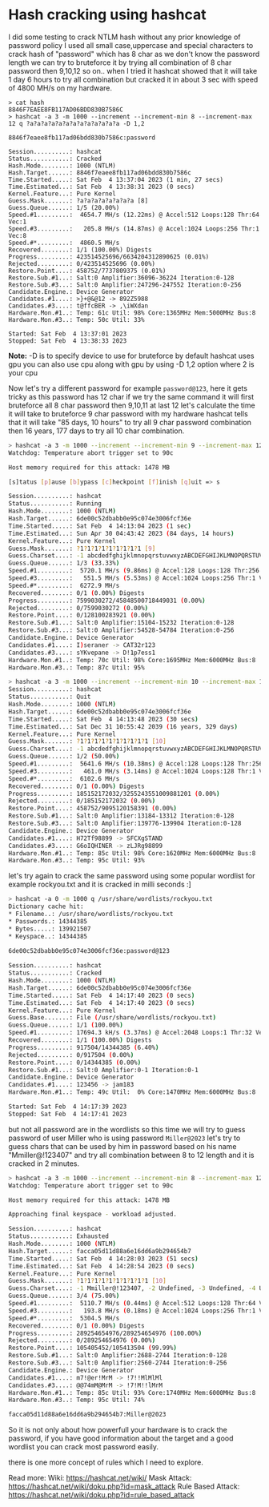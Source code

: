 # Hash cracking using hashcat

I did some testing to crack NTLM hash without any prior knowledge of password policy I used all small case,uppercase and special characters to crack hash of "password"  which has 8 char as we don't know the password length we can try to bruteforce it by trying all combination of 8 char password then 9,10,12 so on.. when I tried it hashcat showed that it will take 1 day 6 hours to try all combination but cracked it in about 3 sec with speed of 4800 MH/s on my hardware.

```
> cat hash
8846F7EAEE8FB117AD06BDD830B7586C
> hashcat -a 3 -m 1000 --increment --increment-min 8 --increment-max 12 q ?a?a?a?a?a?a?a?a?a?a?a?a?a -D 1,2

8846f7eaee8fb117ad06bdd830b7586c:password                 
                                                          
Session..........: hashcat
Status...........: Cracked
Hash.Mode........: 1000 (NTLM)
Hash.Target......: 8846f7eaee8fb117ad06bdd830b7586c
Time.Started.....: Sat Feb  4 13:37:04 2023 (1 min, 27 secs)
Time.Estimated...: Sat Feb  4 13:38:31 2023 (0 secs)
Kernel.Feature...: Pure Kernel
Guess.Mask.......: ?a?a?a?a?a?a?a?a [8]
Guess.Queue......: 1/5 (20.00%)
Speed.#1.........:  4654.7 MH/s (12.22ms) @ Accel:512 Loops:128 Thr:64 Vec:1
Speed.#3.........:   205.8 MH/s (14.87ms) @ Accel:1024 Loops:256 Thr:1 Vec:8
Speed.#*.........:  4860.5 MH/s
Recovered........: 1/1 (100.00%) Digests
Progress.........: 423514525696/6634204312890625 (0.01%)
Rejected.........: 0/423514525696 (0.00%)
Restore.Point....: 458752/7737809375 (0.01%)
Restore.Sub.#1...: Salt:0 Amplifier:36096-36224 Iteration:0-128
Restore.Sub.#3...: Salt:0 Amplifier:247296-247552 Iteration:0-256
Candidate.Engine.: Device Generator
Candidates.#1....: >}+@&@12 -> 892Z5988
Candidates.#3....: t@ffcBER -> ,\iWXdan
Hardware.Mon.#1..: Temp: 61c Util: 98% Core:1365MHz Mem:5000MHz Bus:8
Hardware.Mon.#3..: Temp: 50c Util: 33%

Started: Sat Feb  4 13:37:01 2023
Stopped: Sat Feb  4 13:38:33 2023

```

**Note:** -D is to specify device to use for bruteforce by default hashcat uses gpu you can also use cpu along with gpu by using -D 1,2 option where 2 is your cpu 

Now let's try a different password for example `password@123`, here it gets tricky as this password has 12 char if we try the same command it will first bruteforce all 8 char password then 9,10,11 at last 12 let's calculate the time it will take to bruteforce 9 char password with my hardware hashcat tells that it will take "85 days, 10 hours" to try all 9 char password combination then 16 years, 177 days to try all 10 char combination.


```bash
> hashcat -a 3 -m 1000 --increment --increment-min 9 --increment-max 12 -1 "abcdedfghijklmnopqrstuvwxyzABCDEFGHIJKLMNOPQRSTUVWXYZ0123456789\!@#$%*&()" q ?1?1?1?1?1?1?1?1?1?1?1 -D 1,2
Watchdog: Temperature abort trigger set to 90c

Host memory required for this attack: 1478 MB

[s]tatus [p]ause [b]ypass [c]heckpoint [f]inish [q]uit => s

Session..........: hashcat
Status...........: Running
Hash.Mode........: 1000 (NTLM)
Hash.Target......: 6de00c52dbabb0e95c074e3006fcf36e
Time.Started.....: Sat Feb  4 14:13:04 2023 (1 sec)
Time.Estimated...: Sun Apr 30 04:43:42 2023 (84 days, 14 hours)
Kernel.Feature...: Pure Kernel
Guess.Mask.......: ?1?1?1?1?1?1?1?1?1 [9]
Guess.Charset....: -1 abcdedfghijklmnopqrstuvwxyzABCDEFGHIJKLMNOPQRSTUVWXYZ0123456789!@#$%*&(), -2 Undefined, -3 Undefined, -4 Undefined 
Guess.Queue......: 1/3 (33.33%)
Speed.#1.........:  5720.1 MH/s (9.86ms) @ Accel:128 Loops:128 Thr:256 Vec:1
Speed.#3.........:   551.5 MH/s (5.53ms) @ Accel:1024 Loops:256 Thr:1 Vec:8
Speed.#*.........:  6272.9 MH/s
Recovered........: 0/1 (0.00%) Digests
Progress.........: 7599030272/45848500718449031 (0.00%)
Rejected.........: 0/7599030272 (0.00%)
Restore.Point....: 0/128100283921 (0.00%)
Restore.Sub.#1...: Salt:0 Amplifier:15104-15232 Iteration:0-128
Restore.Sub.#3...: Salt:0 Amplifier:54528-54784 Iteration:0-256
Candidate.Engine.: Device Generator
Candidates.#1....: I)seraner -> CAT32r123
Candidates.#3....: sYKvepane -> D!1p7ess1
Hardware.Mon.#1..: Temp: 70c Util: 98% Core:1695MHz Mem:6000MHz Bus:8
Hardware.Mon.#3..: Temp: 87c Util: 95%
```

```bash
> hashcat -a 3 -m 1000 --increment --increment-min 10 --increment-max 12 -1 "abcdedfghijklmnopqrstuvwxyzABCDEFGHIJKLMNOPQRSTUVWXYZ0123456789\!@#$%*&()" q ?1?1?1?1?1?1?1?1?1?1?1 -D 1,2
Session..........: hashcat                                
Status...........: Quit
Hash.Mode........: 1000 (NTLM)
Hash.Target......: 6de00c52dbabb0e95c074e3006fcf36e
Time.Started.....: Sat Feb  4 14:13:48 2023 (30 secs)
Time.Estimated...: Sat Dec 31 10:55:42 2039 (16 years, 329 days)
Kernel.Feature...: Pure Kernel
Guess.Mask.......: ?1?1?1?1?1?1?1?1?1?1 [10]
Guess.Charset....: -1 abcdedfghijklmnopqrstuvwxyzABCDEFGHIJKLMNOPQRSTUVWXYZ0123456789!@#$%*&(), -2 Undefined, -3 Undefined, -4 Undefined 
Guess.Queue......: 1/2 (50.00%)
Speed.#1.........:  5641.6 MH/s (10.38ms) @ Accel:128 Loops:128 Thr:256 Vec:1
Speed.#3.........:   461.0 MH/s (3.14ms) @ Accel:1024 Loops:128 Thr:1 Vec:8
Speed.#*.........:  6102.6 MH/s
Recovered........: 0/1 (0.00%) Digests
Progress.........: 185152172032/3255243551009881201 (0.00%)
Rejected.........: 0/185152172032 (0.00%)
Restore.Point....: 458752/9095120158391 (0.00%)
Restore.Sub.#1...: Salt:0 Amplifier:13184-13312 Iteration:0-128
Restore.Sub.#3...: Salt:0 Amplifier:139776-139904 Iteration:0-128
Candidate.Engine.: Device Generator
Candidates.#1....: H72Tf98899 -> SFCXgSTAND
Candidates.#3....: G6oIQHINER -> zLJRg98899
Hardware.Mon.#1..: Temp: 85c Util: 98% Core:1620MHz Mem:6000MHz Bus:8
Hardware.Mon.#3..: Temp: 95c Util: 93%
```

let's try again to crack the same password using some popular wordlist for example rockyou.txt and it is cracked in milli seconds :]

```bash
> hashcat -a 0 -m 1000 q /usr/share/wordlists/rockyou.txt
Dictionary cache hit:
* Filename..: /usr/share/wordlists/rockyou.txt
* Passwords.: 14344385
* Bytes.....: 139921507
* Keyspace..: 14344385

6de00c52dbabb0e95c074e3006fcf36e:password@123             
                                                          
Session..........: hashcat
Status...........: Cracked
Hash.Mode........: 1000 (NTLM)
Hash.Target......: 6de00c52dbabb0e95c074e3006fcf36e
Time.Started.....: Sat Feb  4 14:17:40 2023 (0 secs)
Time.Estimated...: Sat Feb  4 14:17:40 2023 (0 secs)
Kernel.Feature...: Pure Kernel
Guess.Base.......: File (/usr/share/wordlists/rockyou.txt)
Guess.Queue......: 1/1 (100.00%)
Speed.#1.........: 17694.3 kH/s (3.37ms) @ Accel:2048 Loops:1 Thr:32 Vec:1
Recovered........: 1/1 (100.00%) Digests
Progress.........: 917504/14344385 (6.40%)
Rejected.........: 0/917504 (0.00%)
Restore.Point....: 0/14344385 (0.00%)
Restore.Sub.#1...: Salt:0 Amplifier:0-1 Iteration:0-1
Candidate.Engine.: Device Generator
Candidates.#1....: 123456 -> jam183
Hardware.Mon.#1..: Temp: 49c Util:  0% Core:1470MHz Mem:6000MHz Bus:8

Started: Sat Feb  4 14:17:39 2023
Stopped: Sat Feb  4 14:17:41 2023
```

but not all password are in the wordlists so this time we will try to guess password of user Miller who is using password `Miller@2023` let's try to guess chars that can be used by him in password based on his name "Mmiller@!123407" and try all combination between 8 to 12 length and it is cracked in 2 minutes.

```bash
> hashcat -a 3 -m 1000 --increment --increment-min 8 --increment-max 12 -1 "Mmiller@\!123407" q ?1?1?1?1?1?1?1?1?1?1?1 -D 1,2
Watchdog: Temperature abort trigger set to 90c

Host memory required for this attack: 1478 MB

Approaching final keyspace - workload adjusted.       

Session..........: hashcat                                
Status...........: Exhausted
Hash.Mode........: 1000 (NTLM)
Hash.Target......: facca05d11d88a6e16dd6a9b294654b7
Time.Started.....: Sat Feb  4 14:28:03 2023 (51 secs)
Time.Estimated...: Sat Feb  4 14:28:54 2023 (0 secs)
Kernel.Feature...: Pure Kernel
Guess.Mask.......: ?1?1?1?1?1?1?1?1?1?1 [10]
Guess.Charset....: -1 Mmiller@!123407, -2 Undefined, -3 Undefined, -4 Undefined 
Guess.Queue......: 3/4 (75.00%)
Speed.#1.........:  5110.7 MH/s (0.44ms) @ Accel:512 Loops:128 Thr:64 Vec:1
Speed.#3.........:   193.8 MH/s (0.18ms) @ Accel:1024 Loops:256 Thr:1 Vec:8
Speed.#*.........:  5304.5 MH/s
Recovered........: 0/1 (0.00%) Digests
Progress.........: 289254654976/289254654976 (100.00%)
Rejected.........: 0/289254654976 (0.00%)
Restore.Point....: 105405452/105413504 (99.99%)
Restore.Sub.#1...: Salt:0 Amplifier:2688-2744 Iteration:0-128
Restore.Sub.#3...: Salt:0 Amplifier:2560-2744 Iteration:0-256
Candidate.Engine.: Device Generator
Candidates.#1....: m7!@er!MrM -> !7!!MlMlMl
Candidates.#3....: @@74mM@MrM -> !7!M!!lMrM
Hardware.Mon.#1..: Temp: 85c Util: 93% Core:1740MHz Mem:6000MHz Bus:8
Hardware.Mon.#3..: Temp: 95c Util: 74%

facca05d11d88a6e16dd6a9b294654b7:Miller@2023
```

So it is not only about how powerfull your hardware is to crack the password, if you have good information about the target and a good wordlist you can crack most password easily.

there is one more concept of rules which I need to explore.

Read more:
Wiki: https://hashcat.net/wiki/
Mask Attack: https://hashcat.net/wiki/doku.php?id=mask_attack
Rule Based Attack: https://hashcat.net/wiki/doku.php?id=rule_based_attack
